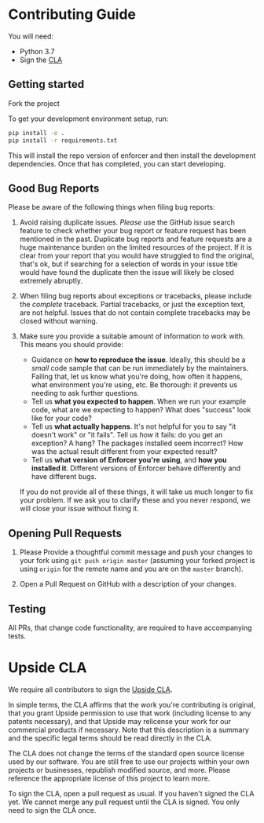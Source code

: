 # Contributing Guide

You will need:

- Python 3.7
- Sign the [CLA](CLA.md)

## Getting started

Fork the project

To get your development environment setup, run:

```sh
pip install -e .
pip install -r requirements.txt
```

This will install the repo version of enforcer and then install the development
dependencies. Once that has completed, you can start developing.

## Good Bug Reports

Please be aware of the following things when filing bug reports:

1. Avoid raising duplicate issues. *Please* use the GitHub issue search feature
   to check whether your bug report or feature request has been mentioned in
   the past. Duplicate bug reports and feature requests are a huge maintenance
   burden on the limited resources of the project. If it is clear from your
   report that you would have struggled to find the original, that's ok, but
   if searching for a selection of words in your issue title would have found
   the duplicate then the issue will likely be closed extremely abruptly.
2. When filing bug reports about exceptions or tracebacks, please include the
   *complete* traceback. Partial tracebacks, or just the exception text, are
   not helpful. Issues that do not contain complete tracebacks may be closed
   without warning.
3. Make sure you provide a suitable amount of information to work with. This
   means you should provide:

   - Guidance on **how to reproduce the issue**. Ideally, this should be a
     *small* code sample that can be run immediately by the maintainers.
     Failing that, let us know what you're doing, how often it happens, what
     environment you're using, etc. Be thorough: it prevents us needing to ask
     further questions.
   - Tell us **what you expected to happen**. When we run your example code,
     what are we expecting to happen? What does "success" look like for your
     code?
   - Tell us **what actually happens**. It's not helpful for you to say "it
     doesn't work" or "it fails". Tell us *how* it fails: do you get an
     exception? A hang? The packages installed seem incorrect?
     How was the actual result different from your expected result?
   - Tell us **what version of Enforcer you're using**, and
     **how you installed it**. Different versions of Enforcer behave
     differently and have different bugs.
     
   If you do not provide all of these things, it will take us much longer to
   fix your problem. If we ask you to clarify these and you never respond, we
   will close your issue without fixing it.
        
## Opening Pull Requests

1. Please Provide a thoughtful commit message and push your changes to your fork using
   `git push origin master` (assuming your forked project is using `origin` for
   the remote name and you are on the `master` branch).

2. Open a Pull Request on GitHub with a description of your changes.

## Testing

All PRs, that change code functionality, are required to have accompanying tests.

# Upside CLA
We require all contributors to sign the [Upside CLA](CLA.md).

In simple terms, the CLA affirms that the work you're contributing is original, that you grant Upside permission to use that work (including license to any patents necessary), and that Upside may relicense your work for our commercial products if necessary. Note that this description is a summary and the specific legal terms should be read directly in the CLA.

The CLA does not change the terms of the standard open source license used by our software. You are still free to use our projects within your own projects or businesses, republish modified source, and more. Please reference the appropriate license of this project to learn more.

To sign the CLA, open a pull request as usual. If you haven't signed the CLA yet. We cannot merge any pull request until the CLA is signed. You only need to sign the CLA once.
